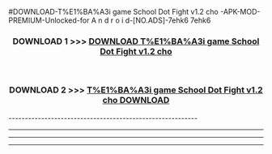 #DOWNLOAD-T%E1%BA%A3i game School Dot Fight v1.2 cho -APK-MOD-PREMIUM-Unlocked-for A n d r o i d-[NO.ADS]-7ehk6 7ehk6 



<div align="center">

<h3>DOWNLOAD 1 >>> <a href="https://getmod2.web.app/?judul=T%E1%BA%A3i game School Dot Fight v1.2 cho ">DOWNLOAD T%E1%BA%A3i game School Dot Fight v1.2 cho </a></h3><br>

<h3>DOWNLOAD 2 >>> <a href="https://getmod2.web.app/?judul=T%E1%BA%A3i game School Dot Fight v1.2 cho ">T%E1%BA%A3i game School Dot Fight v1.2 cho  DOWNLOAD </a></h3>

</div>
----------------------------------------------------------

----------------------------------------------------------

----------------------------------------------------------

----------------------------------------------------------



